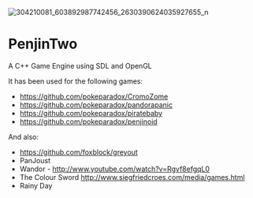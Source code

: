 ![304210081_603892987742456_2630390624035927655_n](https://github.com/user-attachments/assets/d1a91151-88c6-4f25-bd09-1f7be35e9e32)
# PenjinTwo

A C++ Game Engine using SDL and OpenGL

It has been used for the following games:
- https://github.com/pokeparadox/CromoZome
- https://github.com/pokeparadox/pandorapanic
- https://github.com/pokeparadox/piratebaby
- https://github.com/pokeparadox/penjinoid

And also:
- https://github.com/foxblock/greyout
- PanJoust
- Wandor - http://www.youtube.com/watch?v=Rgvf8efgqL0
- The Colour Sword http://www.siegfriedcroes.com/media/games.html
- Rainy Day
